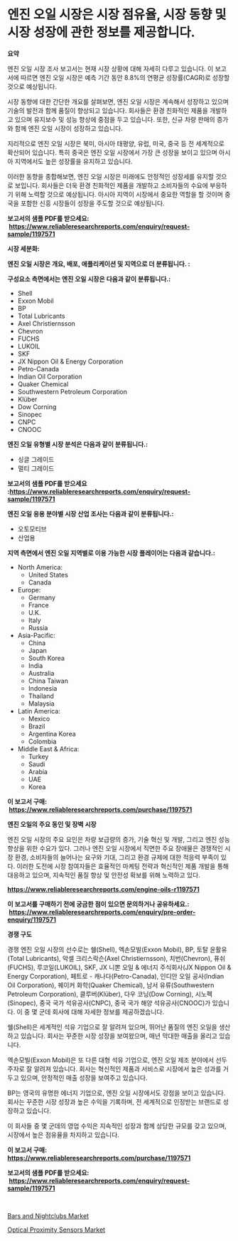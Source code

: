<p><h1>엔진 오일 시장은 시장 점유율, 시장 동향 및 시장 성장에 관한 정보를 제공합니다.</h1></p><p><strong>요약</strong></p>
<p><p>엔진 오일 시장 조사 보고서는 현재 시장 상황에 대해 자세히 다루고 있습니다. 이 보고서에 따르면 엔진 오일 시장은 예측 기간 동안 8.8%의 연평균 성장률(CAGR)로 성장할 것으로 예상됩니다. </p><p>시장 동향에 대한 간단한 개요를 살펴보면, 엔진 오일 시장은 계속해서 성장하고 있으며 기술의 발전과 함께 품질이 향상되고 있습니다. 회사들은 환경 친화적인 제품을 개발하고 있으며 유지보수 및 성능 향상에 중점을 두고 있습니다. 또한, 신규 차량 판매의 증가와 함께 엔진 오일 시장이 성장하고 있습니다.</p><p>지리적으로 엔진 오일 시장은 북미, 아시아 태평양, 유럽, 미국, 중국 등 전 세계적으로 확산되어 있습니다. 특히 중국은 엔진 오일 시장에서 가장 큰 성장을 보이고 있으며 아시아 지역에서도 높은 성장률을 유지하고 있습니다.</p><p>이러한 동향을 종합해보면, 엔진 오일 시장은 미래에도 안정적인 성장세를 유지할 것으로 보입니다. 회사들은 더욱 환경 친화적인 제품을 개발하고 소비자들의 수요에 부응하기 위해 노력할 것으로 예상됩니다. 아시아 지역이 시장에서 중요한 역할을 할 것이며 중국을 포함한 신흥 시장들이 성장을 주도할 것으로 예상됩니다.</p></p>
<p><strong>보고서의 샘플 PDF를 받으세요: &nbsp;<a href="https://www.reliableresearchreports.com/enquiry/request-sample/1197571">https://www.reliableresearchreports.com/enquiry/request-sample/1197571</a></strong></p>
<p><strong>시장 세분화:</strong></p>
<p><strong> 엔진 오일 시장은 개요, 배포, 애플리케이션 및 지역으로 더 분류됩니다. :</strong></p>
<p><strong>구성요소 측면에서는 엔진 오일 시장은 다음과 같이 분류됩니다.:</strong></p>
<p><ul><li>Shell</li><li>Exxon Mobil</li><li>BP</li><li>Total Lubricants</li><li>Axel Christiernsson</li><li>Chevron</li><li>FUCHS</li><li>LUKOIL</li><li>SKF</li><li>JX Nippon Oil & Energy Corporation</li><li>Petro-Canada</li><li>Indian Oil Corporation</li><li>Quaker Chemical</li><li>Southwestern Petroleum Corporation</li><li>Klüber</li><li>Dow Corning</li><li>Sinopec</li><li>CNPC</li><li>CNOOC</li></ul></p>
<p><strong> 엔진 오일 유형별 시장 분석은 다음과 같이 분류됩니다.:</strong></p>
<p><ul><li>싱글 그레이드</li><li>멀티 그레이드</li></ul></p>
<p><strong>보고서의 샘플 PDF를 받으세요 :<a href="https://www.reliableresearchreports.com/enquiry/request-sample/1197571">https://www.reliableresearchreports.com/enquiry/request-sample/1197571</a></strong></p>
<p><strong> 엔진 오일 응용 분야별 시장 산업 조사는 다음과 같이 분류됩니다.:</strong></p>
<p><ul><li>오토모티브</li><li>산업용</li></ul></p>
<p><strong>지역 측면에서 엔진 오일 지역별로 이용 가능한 시장 플레이어는 다음과 같습니다.:</strong></p>
<p><ul>
    <li>
        North America:
        <ul>
            <li>United States</li>
            <li>Canada</li>
        </ul>
    </li>
    <li>
        Europe:
        <ul>
            <li>Germany</li>
            <li>France</li>
            <li>U.K.</li>
            <li>Italy</li>
            <li>Russia</li>
        </ul>
    </li>
    <li>
        Asia-Pacific:
        <ul>
            <li>China</li>
            <li>Japan</li>
            <li>South Korea</li>
            <li>India</li>
            <li>Australia</li>
            <li>China Taiwan</li>
            <li>Indonesia</li>
            <li>Thailand</li>
            <li>Malaysia</li>
        </ul>
    </li>
    <li>
        Latin America:
        <ul>
            <li>Mexico</li>
            <li>Brazil</li>
            <li>Argentina Korea</li>
            <li>Colombia</li>
        </ul>
    </li>
    <li>
        Middle East & Africa:
        <ul>
            <li>Turkey</li>
            <li>Saudi</li>
            <li>Arabia</li>
            <li>UAE</li>
            <li>Korea</li>
        </ul>
    </li>
    </ul></p>
<p><strong>이 보고서 구매: &nbsp;<a href="https://www.reliableresearchreports.com/purchase/1197571">https://www.reliableresearchreports.com/purchase/1197571</a></strong></p>
<p><strong>엔진 오일의 주요 동인 및 장벽 시장</strong></p>
<p><p>엔진 오일 시장의 주요 요인은 차량 보급량의 증가, 기술 혁신 및 개발, 그리고 엔진 성능 향상을 위한 수요가 있다. 그러나 엔진 오일 시장에서 직면한 주요 장애물은 경쟁적인 시장 환경, 소비자들의 늘어나는 요구와 기대, 그리고 환경 규제에 대한 적응력 부족이 있다. 이러한 도전에 시장 참여자들은 효율적인 마케팅 전략과 혁신적인 제품 개발을 통해 대응하고 있으며, 지속적인 품질 향상 및 안전성 확보를 위해 노력하고 있다.</p></p>
<p><strong><a href="https://www.reliableresearchreports.com/engine-oils-r1197571">https://www.reliableresearchreports.com/engine-oils-r1197571</a></strong></p>
<p><strong>이 보고서를 구매하기 전에 궁금한 점이 있으면 문의하거나 공유하세요.: &nbsp;<a href="https://www.reliableresearchreports.com/enquiry/pre-order-enquiry/1197571">https://www.reliableresearchreports.com/enquiry/pre-order-enquiry/1197571</a></strong></p>
<p><strong>경쟁 구도</strong></p>
<p><p>경쟁 엔진 오일 시장의 선수로는 쉘(Shell), 엑손모빌(Exxon Mobil), BP, 토탈 윤활유(Total Lubricants), 악셀 크리스락슨(Axel Christiernsson), 치번(Chevron), 퓨쉬(FUCHS), 루코일(LUKOIL), SKF, JX 니뽄 오일 & 에너지 주식회사(JX Nippon Oil & Energy Corporation), 페트로 - 캐나다(Petro-Canada), 인디안 오일 공사(Indian Oil Corporation), 퀘이커 화학(Quaker Chemical), 남서 유류(Southwestern Petroleum Corporation), 클루버(Klüber), 다우 코닝(Dow Corning), 시노펙(Sinopec), 중국 국가 석유공사(CNPC), 중국 국가 해양 석유공사(CNOOC)가 있습니다. 이 중 몇 군데 회사에 대해 자세한 정보를 제공하겠습니다.</p><p>쉘(Shell)은 세계적인 석유 기업으로 잘 알려져 있으며, 뛰어난 품질의 엔진 오일을 생산하고 있습니다. 회사는 꾸준한 시장 성장을 보여왔으며, 매년 막대한 매출을 올리고 있습니다.</p><p>엑손모빌(Exxon Mobil)은 또 다른 대형 석유 기업으로, 엔진 오일 제조 분야에서 선두주자로 잘 알려져 있습니다. 회사는 혁신적인 제품과 서비스로 시장에서 높은 성과를 거두고 있으며, 안정적인 매출 성장을 보여주고 있습니다.</p><p>BP는 영국의 유명한 에너지 기업으로, 엔진 오일 시장에서도 강점을 보이고 있습니다. 회사는 꾸준한 시장 성장과 높은 수익을 기록하며, 전 세계적으로 인정받는 브랜드로 성장하고 있습니다.</p><p>이 회사들 중 몇 군데의 영업 수익은 지속적인 성장과 함께 상당한 규모를 갖고 있으며, 시장에서 높은 점유율을 차지하고 있습니다.</p></p>
<p><strong>이 보고서 구매: &nbsp; <a href="https://www.reliableresearchreports.com/purchase/1197571">https://www.reliableresearchreports.com/purchase/1197571</a></strong></p>
<p><strong>보고서의 샘플 PDF를 받으세요: &nbsp;<a href="https://www.reliableresearchreports.com/enquiry/request-sample/1197571">https://www.reliableresearchreports.com/enquiry/request-sample/1197571</a></strong><strong></strong></p>
<p>&nbsp;</p>
<p><p><a href="https://github.com/ChiragRP21/Market-Research-Report-List-4/blob/main/bars-and-nightclubs-market.md">Bars and Nightclubs Market</a></p><p><a href="https://confirmed-shield-e13.notion.site/Optical-Proximity-Sensors-Market-Outlook-Industry-Overview-and-Forecast-2024-to-2031-69f15691f2ac46ea9b611c404a478dc2">Optical Proximity Sensors Market</a></p></p>